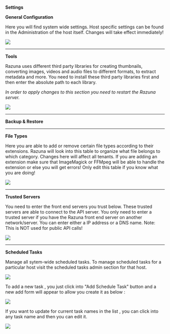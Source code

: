 ﻿**Settings**

**General Configuration**

Here you will find system wide settings. Host specific settings can be found in the Administration of the host itself. Changes will take effect immediately!

![](/Admin_backen_2.0/img/backen_Settings_GC.png)

___

**Tools**

Razuna uses different third party libraries for creating thumbnails, converting images, videos and audio files to different formats, to extract metadata and more. You need to install these third party libraries first and then enter the absolute path to each library.

*In order to apply changes to this section you need to restart the Razuna server.*

![](/Admin_backen_2.0/img/backend_Settings_Tool1.png)

___

**Backup & Restore**

___

**File Types**

Here you are able to add or remove certain file types according to their extensions. Razuna will look into this table to organize what file belongs to which category. Changes here will affect all tenants. If you are adding an extension make sure that ImageMagick or FFMpeg will be able to handle the extension or else you will get errors! Only edit this table if you know what you are doing!

![](/Admin_backen_2.0/img/backen_Settings_FT1.png)

___

**Trusted Servers**

You need to enter the front end servers you trust below. These trusted servers are able to connect to the API server. You only need to enter a trusted server if you have the Razuna front end server on another network/server. You can enter either a IP address or a DNS name. Note: This is NOT used for public API calls!

![](/Admin_backen_2.0/img/backen_Settings_TS.png)

___

**Scheduled Tasks**

Manage all sytem-wide scheduled tasks. To manage scheduled tasks for a particular host visit the scheduled tasks admin section for that host.

![](/Admin_backen_2.0/img/backen_Settings_Task.png)

To add a new task , you just click into "Add Schedule Task" button and a new add form will appear to allow you create it as below :

![](/Admin_backen_2.0/img/backen_Settings_Task_addnew.png)

If you want to update for current task names in the list , you can click into any task name and then you can edit it.

![](/Admin_backen_2.0/img/backen_Settings_Task_edit.png)
